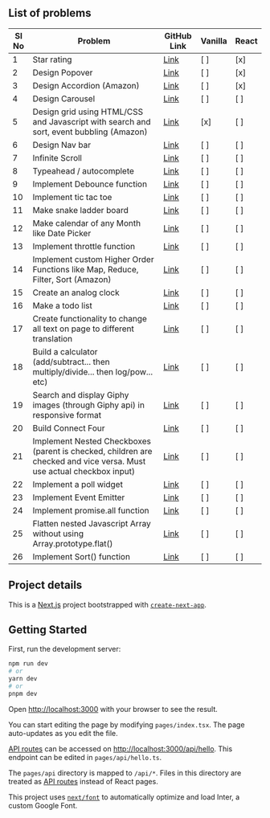 ## List of problems

| Sl No | Problem                                                                                                              | GitHub Link | Vanilla | React |
| ----- | -------------------------------------------------------------------------------------------------------------------- | ----------- | ------- | ----- |
| 1     | Star rating                                                                                                          | [Link](#)   | [ ]     | [x]   |
| 2     | Design Popover                                                                                                       | [Link](#)   | [ ]     | [x]   |
| 3     | Design Accordion (Amazon)                                                                                            | [Link](#)   | [ ]     | [x]   |
| 4     | Design Carousel                                                                                                      | [Link](#)   | [ ]     | [ ]   |
| 5     | Design grid using HTML/CSS and Javascript with search and sort, event bubbling (Amazon)                              | [Link](#)   | [x]     | [ ]   |
| 6     | Design Nav bar                                                                                                       | [Link](#)   | [ ]     | [ ]   |
| 7     | Infinite Scroll                                                                                                      | [Link](#)   | [ ]     | [ ]   |
| 8     | Typeahead / autocomplete                                                                                             | [Link](#)   | [ ]     | [ ]   |
| 9     | Implement Debounce function                                                                                          | [Link](#)   | [ ]     | [ ]   |
| 10    | Implement tic tac toe                                                                                                | [Link](#)   | [ ]     | [ ]   |
| 11    | Make snake ladder board                                                                                              | [Link](#)   | [ ]     | [ ]   |
| 12    | Make calendar of any Month like Date Picker                                                                          | [Link](#)   | [ ]     | [ ]   |
| 13    | Implement throttle function                                                                                          | [Link](#)   | [ ]     | [ ]   |
| 14    | Implement custom Higher Order Functions like Map, Reduce, Filter, Sort (Amazon)                                      | [Link](#)   | [ ]     | [ ]   |
| 15    | Create an analog clock                                                                                               | [Link](#)   | [ ]     | [ ]   |
| 16    | Make a todo list                                                                                                     | [Link](#)   | [ ]     | [ ]   |
| 17    | Create functionality to change all text on page to different translation                                             | [Link](#)   | [ ]     | [ ]   |
| 18    | Build a calculator (add/subtract... then multiply/divide... then log/pow... etc)                                     | [Link](#)   | [ ]     | [ ]   |
| 19    | Search and display Giphy images (through Giphy api) in responsive format                                             | [Link](#)   | [ ]     | [ ]   |
| 20    | Build Connect Four                                                                                                   | [Link](#)   | [ ]     | [ ]   |
| 21    | Implement Nested Checkboxes (parent is checked, children are checked and vice versa. Must use actual checkbox input) | [Link](#)   | [ ]     | [ ]   |
| 22    | Implement a poll widget                                                                                              | [Link](#)   | [ ]     | [ ]   |
| 23    | Implement Event Emitter                                                                                              | [Link](#)   | [ ]     | [ ]   |
| 24    | Implement promise.all function                                                                                       | [Link](#)   | [ ]     | [ ]   |
| 25    | Flatten nested Javascript Array without using Array.prototype.flat()                                                 | [Link](#)   | [ ]     | [ ]   |
| 26    | Implement Sort() function                                                                                            | [Link](#)   | [ ]     | [ ]   |

## Project details

This is a [Next.js](https://nextjs.org/) project bootstrapped with [`create-next-app`](https://github.com/vercel/next.js/tree/canary/packages/create-next-app).

## Getting Started

First, run the development server:

```bash
npm run dev
# or
yarn dev
# or
pnpm dev
```

Open [http://localhost:3000](http://localhost:3000) with your browser to see the result.

You can start editing the page by modifying `pages/index.tsx`. The page auto-updates as you edit the file.

[API routes](https://nextjs.org/docs/api-routes/introduction) can be accessed on [http://localhost:3000/api/hello](http://localhost:3000/api/hello). This endpoint can be edited in `pages/api/hello.ts`.

The `pages/api` directory is mapped to `/api/*`. Files in this directory are treated as [API routes](https://nextjs.org/docs/api-routes/introduction) instead of React pages.

This project uses [`next/font`](https://nextjs.org/docs/basic-features/font-optimization) to automatically optimize and load Inter, a custom Google Font.
